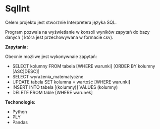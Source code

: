 # SqlInt

Celem projektu jest stworznie Interpretera języka SQL.

Program pozwala na wyświetlanie w konsoli wyników zapytań do bazy danych ( która jest przechowywana w formacie csv).

**Zapytania:**

Obecnie możliwe jest wykonywnaie zapytań:
 * SELECT kolumny FROM tabela [WHERE warunki] [ORDER BY kolumny [ASC|DESC]] 
 * SELECT wyrażenia_matematyczne
 * UPDATE tabela SET kolumna = wartość [WHERE warunki]
 * INSERT INTO tabela [(kolumny)] VALUES (kolumny)
 * DELETE FROM table [WHERE warunek]
 
**Techonologie:**
 * Python
 * PLY
 * Pandas



